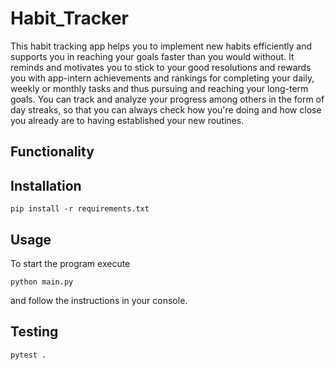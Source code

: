 # Habit_Tracker

This habit tracking app helps you to implement new habits efficiently and supports you in reaching your goals faster
than you would without. It reminds and motivates you to stick to your good resolutions and rewards you with app-intern
achievements and rankings for completing your daily, weekly or monthly tasks and thus pursuing and reaching your
long-term goals.
You can track and analyze your progress among others in the form of day streaks, so that you can always check how you're
doing and how close you already are to having established your new routines.

## Functionality

## Installation
```shell
pip install -r requirements.txt
```

## Usage
To start the program execute
```shell
python main.py
```
and follow the instructions in your console.

## Testing
```shell
pytest .
```
